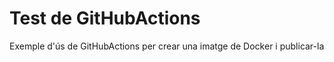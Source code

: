 # Test de GitHubActions

Exemple d'ús de GitHubActions per crear una imatge de Docker i publicar-la

